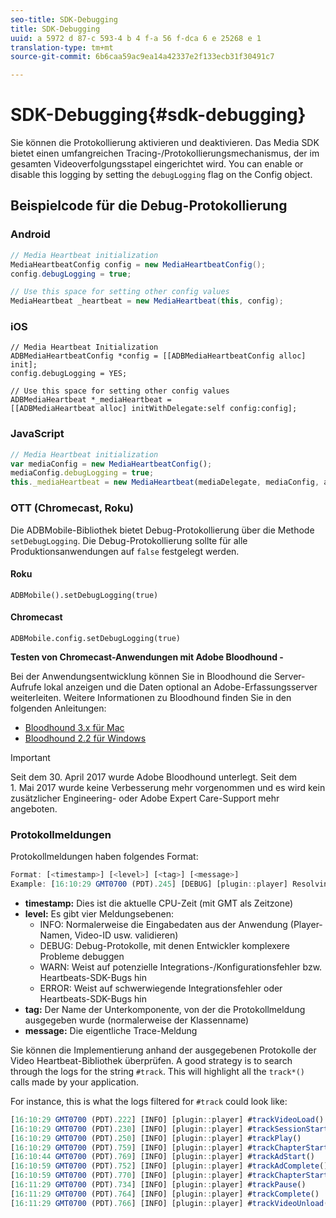 ```yaml
---
seo-title: SDK-Debugging
title: SDK-Debugging
uuid: a 5972 d 87-c 593-4 b 4 f-a 56 f-dca 6 e 25268 e 1
translation-type: tm+mt
source-git-commit: 6b6caa59ac9ea14a42337e2f133ecb31f30491c7

---
```



# SDK-Debugging{#sdk-debugging}

Sie können die Protokollierung aktivieren und deaktivieren. Das Media SDK bietet einen umfangreichen Tracing-/Protokollierungsmechanismus, der im gesamten Videoverfolgungsstapel eingerichtet wird. You can enable or disable this logging by setting the `debugLogging` flag on the Config object.

## Beispielcode für die Debug-Protokollierung

### Android

```java
// Media Heartbeat initialization 
MediaHeartbeatConfig config = new MediaHeartbeatConfig(); 
config.debugLogging = true; 

// Use this space for setting other config values 
MediaHeartbeat _heartbeat = new MediaHeartbeat(this, config); 
```

### iOS

```
// Media Heartbeat Initialization 
ADBMediaHeartbeatConfig *config = [[ADBMediaHeartbeatConfig alloc] init]; 
config.debugLogging = YES; 

// Use this space for setting other config values 
ADBMediaHeartbeat *_mediaHeartbeat =  
[[ADBMediaHeartbeat alloc] initWithDelegate:self config:config]; 
```

### JavaScript

```js
// Media Heartbeat initialization 
var mediaConfig = new MediaHeartbeatConfig(); 
mediaConfig.debugLogging = true; 
this._mediaHeartbeat = new MediaHeartbeat(mediaDelegate, mediaConfig, appMeasurement); 
```

### OTT (Chromecast, Roku)

Die ADBMobile-Bibliothek bietet Debug-Protokollierung über die Methode `setDebugLogging`. Die Debug-Protokollierung sollte für alle Produktionsanwendungen auf `false` festgelegt werden.

#### Roku

```
ADBMobile().setDebugLogging(true)
```

#### Chromecast

```
ADBMobile.config.setDebugLogging(true)
```

**Testen von Chromecast-Anwendungen mit Adobe Bloodhound -**

Bei der Anwendungsentwicklung können Sie in Bloodhound die Server-Aufrufe lokal anzeigen und die Daten optional an Adobe-Erfassungsserver weiterleiten. Weitere Informationen zu Bloodhound finden Sie in den folgenden Anleitungen:

* [Bloodhound 3.x für Mac](https://marketing.adobe.com/resources/help/en_US/mobile/bloodhound/)
* [Bloodhound 2.2 für Windows](https://www.google.com/url?sa=t&rct=j&q=&esrc=s&source=web&cd=3&cad=rja&uact=8&ved=0ahUKEwjil9aM87jRAhUExlQKHTYZCjoQFggoMAI&url=https%3A%2F%2Fmarketing.adobe.com%2Fresources%2Fhelp%2Fen_US%2Fmobile%2Fbloodhound_win_2x%2F&usg=AFQjCNEW-gZp1IdbifWFDgDNEaQcGlBobg&sig2=K0waTKxdMj_2kfNXdMI2yg)

>[!IMPORTANT]
>
>Seit dem 30. April 2017 wurde Adobe Bloodhound unterlegt. Seit dem 1. Mai 2017 wurde keine Verbesserung mehr vorgenommen und es wird kein zusätzlicher Engineering- oder Adobe Expert Care-Support mehr angeboten.

### Protokollmeldungen

Protokollmeldungen haben folgendes Format:

```js
Format: [<timestamp>] [<level>] [<tag>] [<message>] 
Example: [16:10:29 GMT­0700 (PDT).245] [DEBUG] [plugin::player] Resolving qos.startupTime: 0
```

* **timestamp:** Dies ist die aktuelle CPU-Zeit (mit GMT als Zeitzone)
* **level:** Es gibt vier Meldungsebenen:
   * INFO: Normalerweise die Eingabedaten aus der Anwendung (Player-Namen, Video-ID usw. validieren)
   * DEBUG: Debug-Protokolle, mit denen Entwickler komplexere Probleme debuggen
   * WARN: Weist auf potenzielle Integrations-/Konfigurationsfehler bzw. Heartbeats-SDK-Bugs hin
   * ERROR: Weist auf schwerwiegende Integrationsfehler oder Heartbeats-SDK-Bugs hin
* **tag:** Der Name der Unterkomponente, von der die Protokollmeldung ausgegeben wurde (normalerweise der Klassenname)
* **message:** Die eigentliche Trace-Meldung

Sie können die Implementierung anhand der ausgegebenen Protokolle der Video Heartbeat-Bibliothek überprüfen. A good strategy is to search through the logs for the string `#track`. This will highlight all the `track*()` calls made by your application.

For instance, this is what the logs filtered for `#track` could look like:

```js
[16:10:29 GMT­0700 (PDT).222] [INFO] [plugin::player] #trackVideoLoad() 
[16:10:29 GMT­0700 (PDT).230] [INFO] [plugin::player] #trackSessionStart() 
[16:10:29 GMT­0700 (PDT).250] [INFO] [plugin::player] #trackPlay() 
[16:10:29 GMT­0700 (PDT).759] [INFO] [plugin::player] #trackChapterStart() 
[16:10:44 GMT­0700 (PDT).769] [INFO] [plugin::player] #trackAdStart() 
[16:10:59 GMT­0700 (PDT).752] [INFO] [plugin::player] #trackAdComplete() 
[16:10:59 GMT­0700 (PDT).770] [INFO] [plugin::player] #trackChapterStart() 
[16:11:29 GMT­0700 (PDT).734] [INFO] [plugin::player] #trackPause() 
[16:11:29 GMT­0700 (PDT).764] [INFO] [plugin::player] #trackComplete() 
[16:11:29 GMT­0700 (PDT).766] [INFO] [plugin::player] #trackVideoUnload()
```

